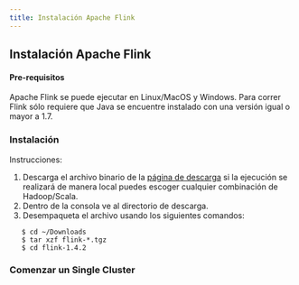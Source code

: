 ```yaml
---
title: Instalación Apache Flink
---
```

## Instalación Apache Flink


#### Pre-requisitos

Apache Flink se puede ejecutar en Linux/MacOS y Windows. Para correr Flink sólo requiere que Java se encuentre instalado
con una versión igual o mayor a 1.7.

### Instalación

Instrucciones:
 
 1. Descarga el archivo binario de la  [página de descarga](https://flink.apache.org/downloads.html) si la ejecución se 
 realizará de manera local puedes escoger cualquier combinación de Hadoop/Scala.
 2. Dentro de la consola ve al directorio de descarga.
 3. Desempaqueta el archivo usando los siguientes comandos:
 ```console
    $ cd ~/Downloads
    $ tar xzf flink-*.tgz
    $ cd flink-1.4.2
```

### Comenzar un Single Cluster



